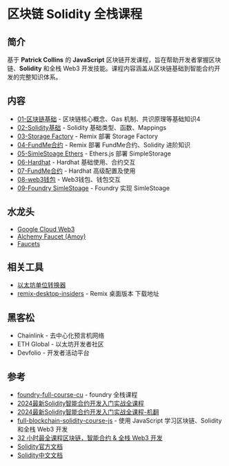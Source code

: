 # 区块链 Solidity 全栈课程

## 简介

基于 **Patrick Collins** 的 **JavaScript** 区块链开发课程，旨在帮助开发者掌握区块链、**Solidity** 和全栈 Web3 开发技能。课程内容涵盖从区块链基础到智能合约开发的完整知识体系。

## 内容

- [01-区块链基础](./src/01-区块链基础/README.md) - 区块链核心概念、Gas 机制、共识原理等基础知识4
- [02-Solidity基础](./src/02-solidity基础/README.md) - Solidity 基础类型、函数、Mappings
- [03-Storage Factory](./src/03-storage_factory/README.md) - Remix 部署 Storage Factory
- [04-FundMe合约](/src/04-FundMe合约/README.md) - Remix 部署 FundMe合约、Solidity 进阶知识
- [05-SimleStoage Ethers](/src/05-SimpleStorage_Ethers/README.md) - Ethers.js 部署 SimpleStorage
- [06-Hardhat](/src/06-hardhat/README.md) - Hardhat 基础使用、合约交互
- [07-FundMe合约](/src/07-hardhat-fundme/README.md) - Hardhat 高级配置及使用
- [08-web3钱包](/src/08-web3钱包/README.md) - Web3钱包、钱包交互
- [09-Foundry SimleStoage](./src/09-SimleStoage_foundry/README.md) - Foundry 实现 SimleStoage

## 水龙头

- [Google Cloud Web3](https://cloud.google.com/application/web3/faucet/ethereum/sepolia)
- [Alchemy Faucet (Amoy)](https://sepoliafaucet.com)
- [Faucets](https://faucets.chain.link/sepolia)

## 相关工具

- [以太坊单位转换器](https://eth-converter.com)
- [remix-desktop-insiders](https://github.com/remix-project-org/remix-desktop-insiders/releases/tag/v1.0.8-insiders) - Remix 桌面版本 下载地址

## 黑客松

- Chainlink - 去中心化预言机网络
- ETH Global - 以太坊开发者社区
- Devfolio - 开发者活动平台

## 参考

- [foundry-full-course-cu](https://github.com/Cyfrin/foundry-full-course-cu) - foundry 全栈课程
- [2024最新Solidity智能合约开发入门实战全课程](https://www.youtube.com/watch?v=-1GB6m39-rM&t=27848s)
- [2024最新Solidity智能合约开发入门实战全课程-机翻](https://www.bilibili.com/video/BV15fBJYUEZq?spm_id_from=333.788.videopod.episodes&vd_source=87d2cca5f14eb84bbcdf447ccd8977eb)
- [full-blockchain-solidity-course-js](https://github.com/smartcontractkit/full-blockchain-solidity-course-js) - 使用 JavaScript 学习区块链、Solidity 和全栈 Web3 开发
- [32 小时最全课程区块链，智能合约 & 全栈 Web3 开发](https://www.bilibili.com/video/BV1Ca411n7ta/?spm_id_from=333.1387.homepage.video_card.click&vd_source=87d2cca5f14eb84bbcdf447ccd8977eb)
- [Solidity官方文档](https://docs.soliditylang.org/zh-cn/latest/)
- [Solidity中文文档](https://learnblockchain.cn/docs/solidity/)
